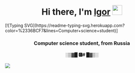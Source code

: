 <h1 align="center">Hi there, I'm <a href="https://fixtor.github.io/" target="_blank">Igor</a> 
<img src="https://github.com/blackcater/blackcater/raw/main/images/Hi.gif" height="32"/></h1>
[![Typing SVG](https://readme-typing-svg.herokuapp.com?color=%2336BCF7&lines=Computer+science+student)]
<h3 align="center">Computer science student, from Russia </h3>

<h4 align="center">░▒▓█  🅲# █▓▒░</h4>

![](https://github-profile-summary-cards.vercel.app/api/cards/profile-details?username=fixtor&theme=solarized_dark)
